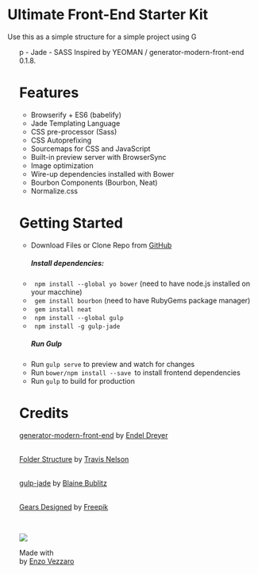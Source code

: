 <link rel='stylesheet', href='http://maxcdn.bootstrapcdn.com/font-awesome/4.4.0/css/font-awesome.min.css'>


# Ultimate Front-End Starter Kit

Use this as a simple structure for a simple project using G<ul>p - Jade - SASS Inspired by YEOMAN / generator-modern-front-end 0.1.8.

# Features  <i class="fa fa-rocket"></i>

<ul>
  <li>Browserify + ES6 (babelify)</li>
  <li>Jade Templating Language </li>
  <li>CSS pre-processor (Sass)</li>
  <li>CSS Autoprefixing</li>
  <li>Sourcemaps for CSS and JavaScript</li>
  <li>Built-in preview server with BrowserSync</li>
  <li>Image optimization</li>
  <li>Wire-up dependencies installed with Bower</li>
  <li>Bourbon Components (Bourbon, Neat)</li>
  <li>Normalize.css</li>
</ul>

# Getting Started <i class="fa fa-cog fa-spin"></i>

<ul>
  <li>Download Files or Clone Repo from <a href="http://github.com/EnzoVezzaro/Starter-Kit" target="_blank"><i class="fa fa-github"></i> GitHub</a></li>
  <h5>Install dependencies: </h5>
  <li><i class="fa fa-chevron-right"></i><code> npm install --global yo bower</code> (need to have node.js installed on your macchine)</li>
  <li><i class="fa fa-chevron-right"></i><code> gem install bourbon</code> (need to have RubyGems package manager)</li>
  <li><i class="fa fa-chevron-right"></i><code> gem install neat</code></li>
  <li><i class="fa fa-chevron-right"></i><code> npm install --global gulp</code></li>
  <li><i class="fa fa-chevron-right"></i><code> npm install -g gulp-jade</code></li>
  <h5>Run Gulp</h5>
  <li>Run <code>gulp serve</code> to preview and watch for changes</li>
  <li>Run <code>bower/npm install --save <package></code>to install frontend dependencies</li>
  <li>Run <code>gulp</code> to build for production</li>
</ul>

# Credits  <i class="fa fa-users"></i>

<p><a href="http://github.com/endel/generator-modern-frontend" target="_blank">generator-modern-front-end</a> by <a href='http://endel.me/' target="_blank">Endel Dreyer</a></p>
<p><br><a href="http://devtipsstarterkit.com/" target="_blank">Folder Structure</a> by <a href='http://twitter.com/DevTipsShow' target="_blank">Travis Nelson</a></p>
<p><br><a href="http://github.com/phated/gulp-jade" target="_blank">gulp-jade</a> by <a href='http://github.com/phated' target="_blank">Blaine Bublitz</a></p>
<p><br><a href="http://www.freepik.com/free-vector/vectors_789673.htm" target="_blank">Gears Designed</a> by <a href='http://freepink.com' target="_blank">Freepik</a></p>
<p><br><i class="fa fa-hand-peace-o fa-3x"></i></p>

<a href="http://www.facebook.com/evezzaro" target="_blank"><img src="images/sprites/profile.png" class="profile"></a>
<p>Made with <i class="fa fa-heart"></i> <br>by <a href="http://github.com/EnzoVezzaro" target="_blank">Enzo Vezzaro</a></p>
